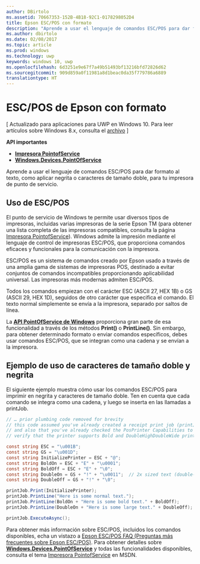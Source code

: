 ```yaml
---
author: DBirtolo
ms.assetid: 70667353-152B-4B18-92C1-0178298052D4
title: Epson ESC/POS con formato
description: "Aprende a usar el lenguaje de comandos ESC/POS para dar formato al texto (como, por ejemplo, aplicar negrita o caracteres de tamaño doble) de la impresora de punto de servicio."
ms.author: dbirtolo
ms.date: 02/08/2017
ms.topic: article
ms.prod: windows
ms.technology: uwp
keywords: windows 10, uwp
ms.openlocfilehash: 6d3251e9e67f7a49b51493bf13216bfd72826d62
ms.sourcegitcommit: 909d859a0f11981a8d1beac0da35f779786a6889
translationtype: HT
---
```

# <a name="epson-escpos-with-formatting"></a>ESC/POS de Epson con formato

\[ Actualizado para aplicaciones para UWP en Windows 10. Para leer artículos sobre Windows 8.x, consulta el [archivo](http://go.microsoft.com/fwlink/p/?linkid=619132) \]

**API importantes**

-   [**Impresora PointofService**](https://msdn.microsoft.com/library/windows/apps/Mt426652)
-   [**Windows.Devices.PointOfService**](https://msdn.microsoft.com/library/windows/apps/Dn298071)

Aprende a usar el lenguaje de comandos ESC/POS para dar formato al texto, como aplicar negrita o caracteres de tamaño doble, para tu impresora de punto de servicio.

## <a name="escpos-usage"></a>Uso de ESC/POS

El punto de servicio de Windows te permite usar diversos tipos de impresoras, incluidas varias impresoras de la serie Epson TM (para obtener una lista completa de las impresoras compatibles, consulta la página [Impresora PointofService](https://msdn.microsoft.com/library/windows/apps/Mt426652)). Windows admite la impresión mediante el lenguaje de control de impresoras ESC/POS, que proporciona comandos eficaces y funcionales para la comunicación con la impresora.

ESC/POS es un sistema de comandos creado por Epson usado a través de una amplia gama de sistemas de impresoras POS, destinado a evitar conjuntos de comandos incompatibles proporcionando aplicabilidad universal. Las impresoras más modernas admiten ESC/POS.

Todos los comandos empiezan con el carácter ESC (ASCII 27, HEX 1B) o GS (ASCII 29, HEX 1D), seguidos de otro carácter que especifica el comando. El texto normal simplemente se envía a la impresora, separado por saltos de línea.

La [**API PointOfService de Windows**](https://msdn.microsoft.com/library/windows/apps/Dn298071) proporciona gran parte de esa funcionalidad a través de los métodos **Print()** o **PrintLine()**. Sin embargo, para obtener determinado formato o enviar comandos específicos, debes usar comandos ESC/POS, que se integran como una cadena y se envían a la impresora.

## <a name="example-using-bold-and-double-size-characters"></a>Ejemplo de uso de caracteres de tamaño doble y negrita

El siguiente ejemplo muestra cómo usar los comandos ESC/POS para imprimir en negrita y caracteres de tamaño doble. Ten en cuenta que cada comando se integra como una cadena, y luego se inserta en las llamadas a printJob.

```csharp
// … prior plumbing code removed for brevity
// this code assumed you've already created a receipt print job (printJob)
// and also that you've already checked the PosPrinter Capabilities to
// verify that the printer supports Bold and DoubleHighDoubleWide print modes

const string ESC = "\u001B";
const string GS = "\u001D";
const string InitializePrinter = ESC + "@";
const string BoldOn = ESC + "E" + "\u0001";
const string BoldOff = ESC + "E" + "\0";
const string DoubleOn = GS + "!" + "\u0011";  // 2x sized text (double-high + double-wide)
const string DoubleOff = GS + "!" + "\0";

printJob.Print(InitializePrinter);
printJob.PrintLine("Here is some normal text.");
printJob.PrintLine(BoldOn + "Here is some bold text." + BoldOff);
printJob.PrintLine(DoubleOn + "Here is some large text." + DoubleOff);

printJob.ExecuteAsync();
```

Para obtener más información sobre ESC/POS, incluidos los comandos disponibles, echa un vistazo a [Epson ESC/POS FAQ (Preguntas más frecuentes sobre Epson ESC/POS)](http://content.epson.de/fileadmin/content/files/RSD/downloads/escpos.pdf). Para obtener detalles sobre [**Windows.Devices.PointOfService**](https://msdn.microsoft.com/library/windows/apps/Dn298071) y todas las funcionalidades disponibles, consulta el tema [Impresora PointofService](https://msdn.microsoft.com/library/windows/apps/Mt426652) en MSDN.
